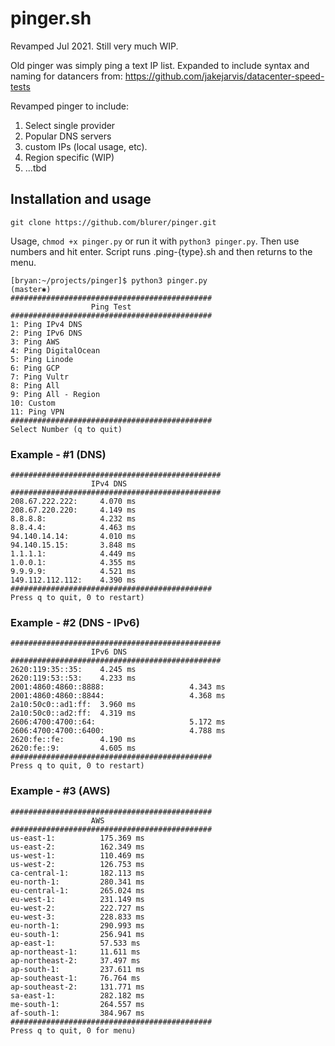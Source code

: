 # pinger.sh
Revamped Jul 2021. Still very much WIP. 

Old pinger was simply ping a text IP list. Expanded to include syntax and naming for datancers from: https://github.com/jakejarvis/datacenter-speed-tests 

Revamped pinger to include:
1) Select single provider
2) Popular DNS servers
3) custom IPs (local usage, etc).
4) Region specific (WIP)
5) ...tbd

## Installation and usage
``git clone https://github.com/blurer/pinger.git``

Usage, ``chmod +x pinger.py`` or run it with ``python3 pinger.py``. Then use numbers and hit enter. Script runs .ping-{type}.sh and then returns to the menu. 

```
[bryan:~/projects/pinger]$ python3 pinger.py                     (master✱) 
#############################################
                  Ping Test
#############################################
1: Ping IPv4 DNS
2: Ping IPv6 DNS
3: Ping AWS
4: Ping DigitalOcean
5: Ping Linode 
6: Ping GCP
7: Ping Vultr
8: Ping All
9: Ping All - Region
10: Custom
11: Ping VPN
#############################################
Select Number (q to quit) 
```

### Example - #1 (DNS)
```
###############################################
                  IPv4 DNS
###############################################
208.67.222.222:     4.070 ms
208.67.220.220:     4.149 ms
8.8.8.8:            4.232 ms
8.8.4.4:            4.463 ms
94.140.14.14:       4.010 ms
94.140.15.15:       3.848 ms
1.1.1.1:            4.449 ms
1.0.0.1:            4.355 ms
9.9.9.9:            4.521 ms
149.112.112.112:    4.390 ms
#############################################
Press q to quit, 0 to restart) 
```
### Example - #2 (DNS - IPv6)
```
###############################################
                  IPv6 DNS
###############################################
2620:119:35::35:    4.245 ms
2620:119:53::53:    4.233 ms
2001:4860:4860::8888:                   4.343 ms
2001:4860:4860::8844:                   4.368 ms
2a10:50c0::ad1:ff:  3.960 ms
2a10:50c0::ad2:ff:  4.319 ms
2606:4700:4700::64:                     5.172 ms
2606:4700:4700::6400:                   4.788 ms
2620:fe::fe:        4.190 ms
2620:fe::9:         4.605 ms
#############################################
Press q to quit, 0 to restart) 
```

### Example - #3 (AWS)
```
#############################################
                  AWS
#############################################
us-east-1:          175.369 ms
us-east-2:          162.349 ms
us-west-1:          110.469 ms
us-west-2:          126.753 ms
ca-central-1:       182.113 ms
eu-north-1:         280.341 ms
eu-central-1:       265.024 ms
eu-west-1:          231.149 ms
eu-west-2:          222.727 ms
eu-west-3:          228.833 ms
eu-north-1:         290.993 ms
eu-south-1:         256.941 ms
ap-east-1:          57.533 ms
ap-northeast-1:     11.611 ms
ap-northeast-2:     37.497 ms
ap-south-1:         237.611 ms
ap-southeast-1:     76.764 ms
ap-southeast-2:     131.771 ms
sa-east-1:          282.182 ms
me-south-1:         264.557 ms
af-south-1:         384.967 ms
#############################################
Press q to quit, 0 for menu) 
```